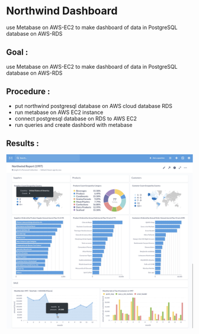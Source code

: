 # Northwind Dashboard
use Metabase on AWS-EC2 to make dashboard of data in PostgreSQL database on AWS-RDS

## Goal :
use Metabase on AWS-EC2 to make dashboard of data in PostgreSQL database on AWS-RDS

## Procedure :
- put northwind postgresql database on AWS cloud database RDS
- run metabase on AWS EC2 instance
- connect postgresql database on RDS to AWS EC2
- run queries and create dashbord with metabase

## Results : 
![](northwind.png)
